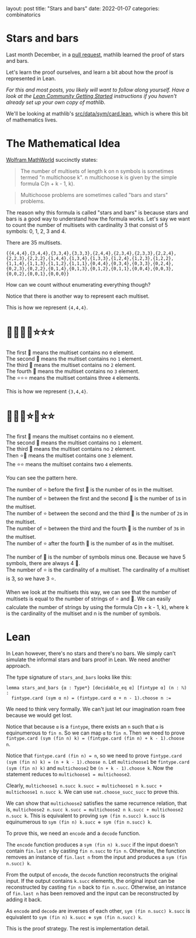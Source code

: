 layout: post
title: "Stars and bars"
date: 2022-01-07
categories: combinatorics

# Stars and bars

Last month December, in a [pull request](https://github.com/leanprover-community/mathlib/pull/11162), mathlib learned the proof of stars and bars.

Let's learn the proof ourselves, and learn a bit about how the proof is represented in Lean.

_For this and most posts, you likely will want to follow along yourself. Have a look at the [Lean Community Getting Started](https://leanprover-community.github.io/get_started.html) instructions if you haven't already set up your own copy of mathlib._

We'll be looking at mathlib's [src/data/sym/card.lean](https://github.com/leanprover-community/mathlib/blob/51069535ef130ef34349ee3123107a799a0de39c/src/data/sym/card.lean), which is where this bit of mathematics lives.

# The Mathematical Idea
[Wolfram MathWorld](https://mathworld.wolfram.com/Multichoose.html) succinctly states:
> The number of multisets of length k on n symbols is sometimes termed "n multichoose k". n multichoose k is given by the simple formula C(n + k - 1, k).

> Multichoose problems are sometimes called "bars and stars" problems.

The reason why this formula is called "stars and bars" is because stars and bars is a good way to understand how the formula works. Let's say we want to count the number of multisets with cardinality 3 that consist of 5 symbols: 0, 1, 2, 3 and 4.

There are 35 multisets.

```
{{4,4,4},{3,4,4},{3,3,4},{3,3,3},{2,4,4},{2,3,4},{2,3,3},{2,2,4},{2,2,3},{2,2,2},{1,4,4},{1,3,4},{1,3,3},{1,2,4},{1,2,3},{1,2,2},{1,1,4},{1,1,3},{1,1,2},{1,1,1},{0,4,4},{0,3,4},{0,3,3},{0,2,4},{0,2,3},{0,2,2},{0,1,4},{0,1,3},{0,1,2},{0,1,1},{0,0,4},{0,0,3},{0,0,2},{0,0,1},{0,0,0}}
```

How can we count without enumerating everything though?

Notice that there is another way to represent each multiset.

This is how we represent `{4,4,4}`.
# 🍫🍫🍫🍫⭐⭐⭐

The first 🍫 means the multiset contains no `0` element.  
The second 🍫 means the multiset contains no `1` element.  
The third 🍫 means the multiset contains no `2` element.  
The fourth 🍫 means the multiset contains no `3` element.  
The ⭐⭐⭐ means the multiset contains three `4` elements.

This is how we represent `{3,4,4}`.
# 🍫🍫🍫⭐🍫⭐⭐

The first 🍫 means the multiset contains no `0` element.  
The second 🍫 means the multiset contains no `1` element.  
The third 🍫 means the multiset contains no `2` element.  
Then ⭐🍫 means the multiset contains one `3` element.  
The ⭐⭐ means the multiset contains two `4` elements.  

You can see the pattern here. 

The number of ⭐ before the first 🍫 is the number of `0`s in the multiset.  
The number of ⭐ between the first and the second 🍫 is the number of `1`s in the multiset.  
The number of ⭐ between the second and the third 🍫 is the number of `2`s in the multiset.  
The number of ⭐ between the third and the fourth 🍫 is the number of `3`s in the multiset.  
The number of ⭐ after the fourth 🍫 is the number of `4`s in the multiset.  

The number of 🍫 is the number of symbols minus one. Because we have 5 symbols, there are always 4 🍫.  
The number of ⭐ is the cardinality of a multiset. The cardinality of a multiset is 3, so we have 3 ⭐.

When we look at the multisets this way, we can see that the number of multisets is equal to the number of strings of ⭐ and 🍫. We can easily calculate the number of strings by using the formula C(n + k - 1, k), where k is the cardinality of the multiset and n is the number of symbols.

# Lean
In Lean however, there's no stars and there's no bars. We simply can't simulate the informal stars and bars proof in Lean. We need another approach.

The type signature of `stars_and_bars` looks like this:
```lean
lemma stars_and_bars {α : Type*} [decidable_eq α] [fintype α] (n : ℕ) :
  fintype.card (sym α n) = (fintype.card α + n - 1).choose n :=
```

We need to think very formally. We can't just let our imagination roam free because we would get lost.

Notice that because `α` is a `fintype`, there exists an `n` such that `α` is equinumerous to `fin n`. So we can map `α` to `fin n`. Then we need to prove `fintype.card (sym (fin n) k) = (fintype.card (fin n) + k - 1).choose n`.

Notice that `fintype.card (fin n) = n`, so we need to prove `fintype.card (sym (fin n) k) = (n + k - 1).choose n`. Let `multichoose1` be `fintype.card (sym (fin n) k)` and `multichoose2` be `(n + k - 1).choose k`. Now the statement reduces to `multichoose1 = multichoose2`.

Clearly, `multichoose1 n.succ k.succ = multichoose1 n k.succ + multichoose1 n.succ k`. We can use `nat.choose_succ_succ` to prove this.

We can show that `multichoose2` satisfies the same recurrence relation, that is, `multichoose2 n.succ k.succ = multichoose2 n k.succ + multichoose2 n.succ k`. This is equivalent to proving `sym (fin n.succ) k.succ` is equinumerous to `sym (fin n) k.succ ⊕ sym (fin n.succ) k`.

To prove this, we need an `encode` and a `decode` function.

The `encode` function produces a `sym (fin n) k.succ` if the input doesn't contain `fin.last n` by casting `fin n.succ` to `fin n`. Otherwise, the function removes an instance of `fin.last n` from the input and produces a `sym (fin n.succ) k`.

From the output of `encode`, the `decode` function reconstructs the original input. If the output contains `k.succ` elements, the original input can be reconstructed by casting `fin n` back to `fin n.succ`. Otherwise, an instance of `fin.last n` has been removed and the input can be reconstructed by adding it back.

As `encode` and `decode` are inverses of each other, `sym (fin n.succ) k.succ` is equivalent to `sym (fin n) k.succ ⊕ sym (fin n.succ) k`.

This is the proof strategy. The rest is implementation detail.
